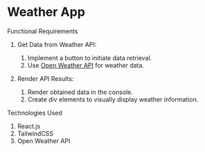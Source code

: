 # Weather App

Functional Requirements

1. Get Data from Weather API:

   1. Implement a button to initiate data retrieval.
   2. Use [Open Weather API](https://openweathermap.org/api) for weather data.

2. Render API Results:

   1. Render obtained data in the console.
   2. Create div elements to visually display weather information.

Technologies Used

1. React.js
2. TailwindCSS
3. Open Weather API
